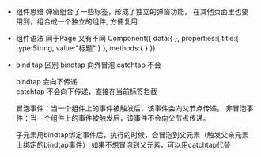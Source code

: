 - 组件思维
  弹窗组合了一些标签，形成了独立的弹窗功能，
  在其他页面里也要用到，组合成一个独立的组件, 方便复用
  <dialog />
  页面是由组件拼装而成。面向组件编程

- 组件语法
  同于Page 又有不同
  Component({
      data:{ },
      properties:{
          <!-- 属性类型定义 -->
          title:{
              type:String,
              value:"标题"
          }
      },
      methods:{
          <!-- 方法 -->
      }
  })

- bind tap 区别
  bindtap 向外冒泡
  catchtap 不会

  bindtap 会向下传递  
  catchtap 不会向下传递，直接在当前标签拦截

  冒泡事件：当一个组件上的事件被触发后，该事件会向父节点传递。
  非冒泡事件：当一个组件上的事件被触发后，该事件不会向父节点传递。

  子元素用bindtap绑定事件后，执行的时候，会冒泡到父元素（触发父亲元素上绑定的bindtap事件）
  如果不想冒泡到父元素，可以用catchtap代替